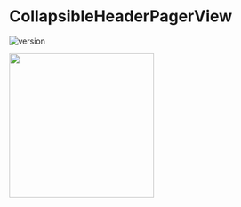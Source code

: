 # CollapsibleHeaderPagerView

![version](https://img.shields.io/badge/version-0.0.1-blue)

<img src="https://github.com/chitomo12/CollapsibleHeaderPagerView/assets/37266869/a9204cf5-0e41-4fb7-b7ee-1f2155fb9dc1" width="260">
